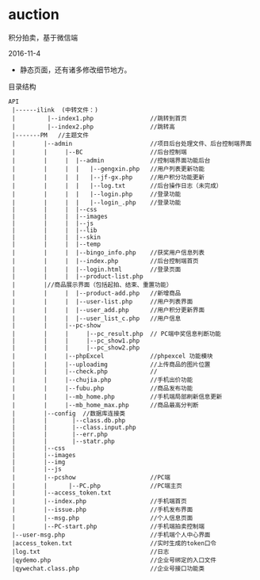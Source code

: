 # auction
积分拍卖，基于微信端

2016-11-4
- 静态页面，还有诸多修改细节地方。

目录结构
        
    API    
     |------ilink  (中转文件：)
     |         |--index1.php                //跳转到首页
     |         |--index2.php                //跳转高
     |-------PM	  //主题文件
     |        |--admin                      //项目后台处理文件、后台控制端界面
     |        |     |--BC                   //后台控制端
     |   	  |     |  |--admin             //控制端界面功能后台
     |   	  |     |  |   |--gengxin.php   //用户列表更新功能
     |        |     |  |   |--jf-gx.php     //用户积分功能更新
     |        |     |  |   |--log.txt	    //后台操作日志（未完成）
     |        |     |  |   |--login.php     //登录功能
     |        |     |  |   |--login_.php    //登录功能
     |        |     |  |--css
     |        |     |  |--images
     |        |     |  |--js
     |        |     |  |--lib
     |        |     |  |--skin
     |        |     |  |--temp
     |        |     |  |--bingo_info.php    //获奖用户信息列表
     |        |     |  |--index.php         //后台控制端首页
     |        |     |  |--login.html        //登录页面
     |        |     |  |--product-list.php               
     |        |//商品展示界面（包括起拍、结束、重置功能）
     |        |     |  |--product-add.php   //新增商品
     |        |     |  |--user-list.php     //用户列表界面
     |        |     |  |--user_add.php      //用户积分更新界面
     |        |     |  |--user_list_c.php   //用户信息
     |        |     |--pc-show
     |   	  |     |     |--pc_result.php  // PC端中奖信息判断功能
     |   	  |     |     |--pc_show1.php
     |   	  |     |     |--pc_show2.php
     |        |     |--phpExcel             //phpexcel 功能模块
     |        |     |--uploadimg            //上传商品的图片位置
     |        |     |--check.php            //
     |        |     |--chujia.php           //手机出价功能
     |        |     |--fubu.php             //商品发布功能
     |        |     |--mb_home.php          //手机端局部刷新信息更新
     |        |     |--mb_home_max.php      //商品最高分判断
     |        |--config  //数据库连接类
     |        |       |--class.db.php
     |        |       |--class.input.php
     |        |       |--err.php
     |        |       |--statr.php
     |        |--css
     |        |--images
     |        |--img
     |        |--js
     |        |--pcshow                     //PC端
     |        |      |--PC.php              //PC端主页
     |        |--access_token.txt
     |        |--index.php                  //手机端首页
     |        |--issue.php	                //手机发布界面
     |        |--msg.php                    //个人信息页面
     |        |--PC-start.php               //手机端拍卖控制端
     |--user-msg.php                        //手机端个人中心界面
     |access_token.txt                      //实时生成的token口令
     |log.txt                               //日志
     |qydemo.php                            //企业号绑定的入口文件
     |qywechat.class.php                    //企业号接口功能类